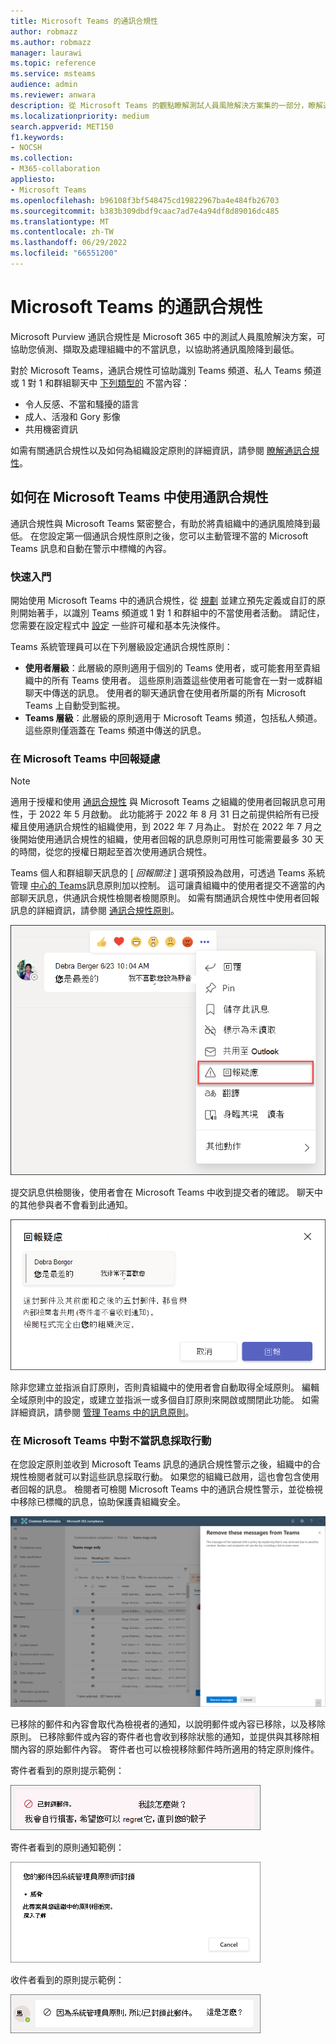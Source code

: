 ```yaml
---
title: Microsoft Teams 的通訊合規性
author: robmazz
ms.author: robmazz
manager: laurawi
ms.topic: reference
ms.service: msteams
audience: admin
ms.reviewer: anwara
description: 從 Microsoft Teams 的觀點瞭解測試人員風險解決方案集的一部分，瞭解通訊合規性 (這是 M365 通訊合規性功能) 的一部分。
ms.localizationpriority: medium
search.appverid: MET150
f1.keywords:
- NOCSH
ms.collection:
- M365-collaboration
appliesto:
- Microsoft Teams
ms.openlocfilehash: b96108f3bf548475cd19822967ba4e484fb26703
ms.sourcegitcommit: b383b309dbdf9caac7ad7e4a94df8d89016dc485
ms.translationtype: MT
ms.contentlocale: zh-TW
ms.lasthandoff: 06/29/2022
ms.locfileid: "66551200"
---
```

# <a name="communication-compliance-with-microsoft-teams"></a>Microsoft Teams 的通訊合規性

Microsoft Purview 通訊合規性是 Microsoft 365 中的測試人員風險解決方案，可協助您偵測、擷取及處理組織中的不當訊息，以協助將通訊風險降到最低。

對於 Microsoft Teams，通訊合規性可協助識別 Teams 頻道、私人 Teams 頻道或 1 對 1 和群組聊天中 [下列類型的](/microsoft-365/compliance/communication-compliance-feature-reference) 不當內容：

- 令人反感、不當和騷擾的語言
- 成人、活潑和 Gory 影像
- 共用機密資訊

如需有關通訊合規性以及如何為組織設定原則的詳細資訊，請參閱 [瞭解通訊合規性](/microsoft-365/compliance/communication-compliance)。

## <a name="how-to-use-communication-compliance-in-microsoft-teams"></a>如何在 Microsoft Teams 中使用通訊合規性

通訊合規性與 Microsoft Teams 緊密整合，有助於將貴組織中的通訊風險降到最低。 在您設定第一個通訊合規性原則之後，您可以主動管理不當的 Microsoft Teams 訊息和自動在警示中標幟的內容。

### <a name="getting-started"></a>快速入門

開始使用 Microsoft Teams 中的通訊合規性，從 [規劃](/microsoft-365/compliance/communication-compliance-plan) 並建立預先定義或自訂的原則開始著手，以識別 Teams 頻道或 1 對 1 和群組中的不當使用者活動。 請記住，您需要在設定程式中 [設定](/microsoft-365/compliance/communication-compliance-configure) 一些許可權和基本先決條件。

Teams 系統管理員可以在下列層級設定通訊合規性原則：

- **使用者層級**：此層級的原則適用于個別的 Teams 使用者，或可能套用至貴組織中的所有 Teams 使用者。 這些原則涵蓋這些使用者可能會在一對一或群組聊天中傳送的訊息。 使用者的聊天通訊會在使用者所屬的所有 Microsoft Teams 上自動受到監視。
- **Teams 層級**：此層級的原則適用于 Microsoft Teams 頻道，包括私人頻道。 這些原則僅涵蓋在 Teams 頻道中傳送的訊息。

### <a name="report-a-concern-in-microsoft-teams"></a>在 Microsoft Teams 中回報疑慮

>[!NOTE]
>適用于授權和使用 [通訊合規性](/microsoft-365/compliance/communication-compliance-configure#subscriptions-and-licensing) 與 Microsoft Teams 之組織的使用者回報訊息可用性，于 2022 年 5 月啟動。 此功能將于 2022 年 8 月 31 日之前提供給所有已授權且使用通訊合規性的組織使用，到 2022 年 7 月為止。 對於在 2022 年 7 月之後開始使用通訊合規性的組織，使用者回報的訊息原則可用性可能需要最多 30 天的時間，從您的授權日期起至首次使用通訊合規性。

Teams 個人和群組聊天訊息的 [ *回報關注* ] 選項預設為啟用，可透過 Teams 系統管理 [中心的 Teams](/microsoftteams/manage-teams-in-modern-portal)訊息原則加以控制。 這可讓貴組織中的使用者提交不適當的內部聊天訊息，供通訊合規性檢閱者檢閱原則。 如需有關通訊合規性中使用者回報訊息的詳細資訊，請參閱 [通訊合規性原則](/microsoft-365/compliance/communication-compliance-policies#user-reported-messages-policy)。

![回報疑慮功能表。](./media/communication-compliance-report-a-concern-full-menu.png)

提交訊息供檢閱後，使用者會在 Microsoft Teams 中收到提交者的確認。 聊天中的其他參與者不會看到此通知。

![回報疑慮確認。](./media/communication-compliance-report-a-concern.png)

除非您建立並指派自訂原則，否則貴組織中的使用者會自動取得全域原則。 編輯全域原則中的設定，或建立並指派一或多個自訂原則來開啟或關閉此功能。 如需詳細資訊，請參閱 [管理 Teams 中的訊息原則](/microsoftteams/messaging-policies-in-teams)。

### <a name="act-on-inappropriate-messages-in-microsoft-teams"></a>在 Microsoft Teams 中對不當訊息採取行動

在您設定原則並收到 Microsoft Teams 訊息的通訊合規性警示之後，組織中的合規性檢閱者就可以對這些訊息採取行動。 如果您的組織已啟用，這也會包含使用者回報的訊息。 檢閱者可檢閱 Microsoft Teams 中的通訊合規性警示，並從檢視中移除已標幟的訊息，協助保護貴組織安全。

![移除 Teams 中的訊息。](./media/communication-compliance-remove-teams-message.png)

已移除的郵件和內容會取代為檢視者的通知，以說明郵件或內容已移除，以及移除原則。 已移除郵件或內容的寄件者也會收到移除狀態的通知，並提供與其移除相關內容的原始郵件內容。 寄件者也可以檢視移除郵件時所適用的特定原則條件。

寄件者看到的原則提示範例：

![寄件者的原則提示。](./media/communication-compliance-warning-1.png)

寄件者看到的原則通知範例：

![寄件者的原則條件資訊。](./media/communication-compliance-warning-2.png)

收件者看到的原則提示範例：

![收件者的原則提示。](./media/communication-compliance-warning-3.png)